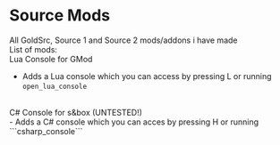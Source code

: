 # Source Mods
All GoldSrc, Source 1 and Source 2 mods/addons i have made <br>
List of mods: <br>
Lua Console for GMod <br>
- Adds a Lua console which you can access by pressing L or running ```open_lua_console``` <br>
<br>
C# Console for s&box (UNTESTED!) <br>
- Adds a C# console which you can acces by pressing H or running ```csharp_console``` <br>
